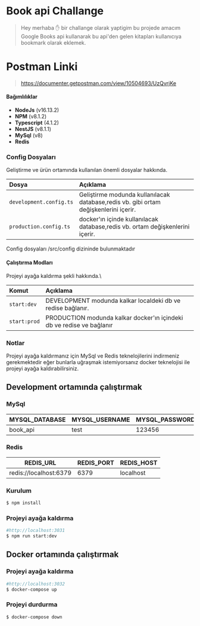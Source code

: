 # Book api Challange

> Hey merhaba ✋ bir challange olarak yaptigim bu projede amacım Google Books api kullanarak bu api'den gelen kitapları
> kullanıcıya bookmark olarak eklemek.

# Postman Linki

> https://documenter.getpostman.com/view/10504693/UzQvrjKe

#### Bağımlılıklar

- **NodeJs** (v16.13.2)
- **NPM** (v8.1.2)
- **Typescript** (4.1.2)
- **NestJS** (v8.1.1)
- **MySql** (v8)
- **Redis**

### Config Dosyaları

Geliştirme ve ürün ortamında kullanılan önemli dosyalar hakkında.

| **Dosya**               | **Açıklama**                                                                         |
|:------------------------|:-------------------------------------------------------------------------------------|
| `development.config.ts` | Geliştirme modunda kullanılacak database,redis vb. gibi ortam değişkenlerini içerir. |
| `production.config.ts`  | docker'ın içinde kullanılacak database,redis vb. ortam değişkenlerini içerir.                          |

Config dosyaları /src/config dizininde bulunmaktadır

#### Çalıştırma Modları

Projeyi ayağa kaldırma şekli hakkında.\

| **Komut** | **Açıklama**                                                          |
|:----------|:----------------------------------------------------------------------|
| `start:dev` | DEVELOPMENT modunda kalkar localdeki db ve redise bağlanır.           |
| `start:prod` | PRODUCTION modunda kalkar docker'ın içindeki db ve redise ve bağlanır |

### Notlar

Projeyi ayağa kaldırmanız için MySql ve Redis teknelojilerini indirmeniz gerekmektedir eğer bunlarla uğraşmak
istemiyorsanız
docker teknelojisi ile projeyi ayağa kaldırabilirsiniz.

## Development ortamında çalıştırmak

### MySql

| MYSQL_DATABASE| MYSQL_USERNAME | MYSQL_PASSWORD | MYSQL_HOST|
|----------------------|---------------|-------------------|---------------------|
| book_api | test    | 123456        | localhost         |

### Redis

| REDIS_URL| REDIS_PORT |REDIS_HOST  |
|----------------------|------------|-------------|
| redis://localhost:6379 | 6379       | localhost |

### Kurulum

```bash
$ npm install
```

### Projeyi ayağa kaldırma

```bash
#http://localhost:3031
$ npm run start:dev
```

## Docker ortamında çalıştırmak

### Projeyi ayağa kaldırma

```bash
#http://localhost:3032
$ docker-compose up
```

### Projeyi durdurma

```bash
$ docker-compose down
```
